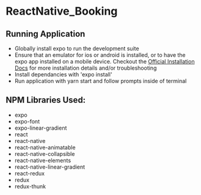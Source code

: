 # ReactNative_Booking #

## Running Application ##
* Globally install expo to run the development suite
* Ensure that an emulator for ios or android is installed, or to have the expo app installed on a mobile device. Checkout the  [Official Installation Docs](https://docs.expo.io/versions/latest/get-started/installation/) for more installation details and/or troubleshooting
* Install dependancies with 'expo install'
* Run application with yarn start and follow prompts inside of terminal

## NPM Libraries Used: ##
* expo
* expo-font
* expo-linear-gradient
* react
* react-native
* react-native-animatable
* react-native-collapsible
* react-native-elements
* react-native-linear-gradient
* react-redux
* redux
* redux-thunk
